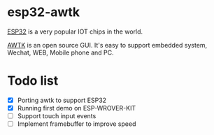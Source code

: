 # esp32-awtk

[ESP32](https://github.com/espressif/esp-idf) is a very popular IOT chips in the world.

[AWTK](https://github.com/zlgopen/awtk) is an open source GUI. It's easy to support embedded system, Wechat, WEB, Mobile phone and PC.


# Todo list
- [x] Porting awtk to support ESP32
- [x] Running first demo on ESP-WROVER-KIT
- [ ] Support touch input events
- [ ] Implement framebuffer to improve speed

